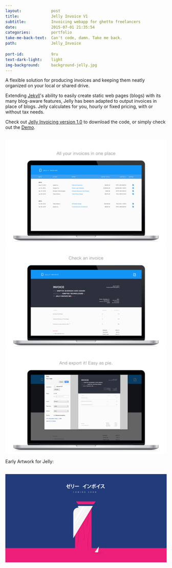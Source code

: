 ```yaml
---
layout:             post
title:              Jelly Invoice V1
subtitle:           Invoicing webapp for ghetto freelancers
date:               2015-07-01 21:35:54
categories:         portfolio
take-me-back-text:  Can't code, damn. Take me back.
path:               Jelly_Invoice

port-id:            9ru
text-dark-light:    light
img-background:     background-jelly.jpg
---
```


A flexible solution for producing invoices and keeping them neatly organized on your local or shared drive.

Extending <a href="http://jekyllrb.com/" target="_blank">Jekyll</a>'s ability to easily create static web pages (blogs) with its many blog-aware features, Jelly has been adapted to output invoices in place of blogs. Jelly calculates for you, hourly or fixed pricing, with or without tax needs.

Check out <a href="http://mrurka.github.io/jelly-invoice-website/" target="_blank">Jelly Invoicing version 1.0</a> to download the code, or simply check out the <a href="http://mrurka.github.io/jelly-invoice/" target="_blank">Demo</a>.

<div className="image-container">
    <img className="clear" src=""/>
    <img className="w4" src="./img/work/jelly/jelly-invoice-screen1.jpg" alt="Preview of Jelly Invoice's Index of Invoices"/>
    <img className="w4" src="./img/work/jelly/jelly-invoice-screen2.jpg" alt="Preview of Jelly Invoice Invoice Page"/>
    <img className="w4" src="./img/work/jelly/jelly-invoice-screen3.jpg" alt="Preview of Jelly Invoice Exporting an invoice"/>
</div>

Early Artwork for Jelly:

<div className="image-container">
    <img className="clear" src=""/>
    <img className="w4" src="./img/work/jelly/jelly-invoice-wide.jpg" alt="Promo photo for Jelly Invoice"/>
</div>
